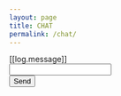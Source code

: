 ```yaml
---
layout: page
title: CHAT
permalink: /chat/
---
```

<div ng-controller='appCtl'>

<div ng-scrollable="{scrollX:'none'}" class='chat' >
  <div class="ani-repeat" ng-repeat='log in chat_logs' align='[[log.ali]]'>
    <div class="log"  >
      [[log.message]]
    </div>
  </div>

  <div id="chat_bottom">
  </div>
</div>


<form class="form-group">
    <div class="col-md-10">
      <input type="text" class="form-control" ng-model='message' my-Enter="chat_push()">
    </div>
      <button type="button" class="btn btn-default" ng-click='chat_push()'>Send</button>
</form>

</div>
